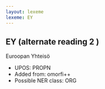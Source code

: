 ```yaml
---
layout: lexeme
lexeme: EY
---
```


## EY (alternate reading 2 )

Euroopan Yhteisö
* UPOS:  PROPN
* Added from:  omorfi++
* Possible NER class:  ORG

